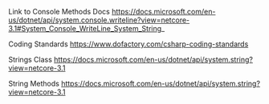 Link to Console Methods Docs
https://docs.microsoft.com/en-us/dotnet/api/system.console.writeline?view=netcore-3.1#System_Console_WriteLine_System_String_

Coding Standards
https://www.dofactory.com/csharp-coding-standards

Strings Class
https://docs.microsoft.com/en-us/dotnet/api/system.string?view=netcore-3.1

String Methods
https://docs.microsoft.com/en-us/dotnet/api/system.string?view=netcore-3.1